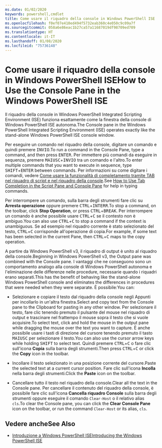 ```yaml
---
ms.date: 01/02/2020
keywords: powershell,cmdlet
title: Come usare il riquadro della console in Windows PowerShell ISE
ms.openlocfilehash: f0ef07e410ed494f5732eab360c4e050c9c09a7f
ms.sourcegitcommit: 058a6e86eac1b27ca57a11687019df98709ed709
ms.translationtype: HT
ms.contentlocale: it-IT
ms.lasthandoff: 01/08/2020
ms.locfileid: "75736148"
---
```

# <a name="how-to-use-the-console-pane-in-the-windows-powershell-ise"></a><span data-ttu-id="82e8c-103">Come usare il riquadro della console in Windows PowerShell ISE</span><span class="sxs-lookup"><span data-stu-id="82e8c-103">How to Use the Console Pane in the Windows PowerShell ISE</span></span>

<span data-ttu-id="82e8c-104">Il riquadro della console in Windows PowerShell Integrated Scripting Environment (ISE) funziona esattamente come la finestra della console di Windows PowerShell ISE autonoma.</span><span class="sxs-lookup"><span data-stu-id="82e8c-104">The Console pane in the Windows PowerShell Integrated Scripting Environment (ISE) operates exactly like the stand-alone Windows PowerShell ISE console window.</span></span>

<span data-ttu-id="82e8c-105">Per eseguire un comando nel riquadro della console, digitare un comando e quindi premere <kbd>INVIO</kbd>.</span><span class="sxs-lookup"><span data-stu-id="82e8c-105">To run a command in the Console Pane, type a command, and then press <kbd>ENTER</kbd>.</span></span> <span data-ttu-id="82e8c-106">Per immettere più comandi da eseguire in sequenza, premere <kbd>MAIUSC</kbd>+<kbd>INVIO</kbd> tra un comando e l'altro.</span><span class="sxs-lookup"><span data-stu-id="82e8c-106">To enter multiple commands that you want to execute in sequence, type <kbd>SHIFT</kbd>+<kbd>ENTER</kbd> between commands.</span></span> <span data-ttu-id="82e8c-107">Per informazioni su come digitare i comandi, vedere [Come usare la funzionalità di completamento tramite TAB nel riquadro di script e nel riquadro della console](How-to-Use-Tab-Completion-in-the-Script-Pane-and-Console-Pane.md).</span><span class="sxs-lookup"><span data-stu-id="82e8c-107">See [How to Use Tab Completion in the Script Pane and Console Pane](How-to-Use-Tab-Completion-in-the-Script-Pane-and-Console-Pane.md) for help in typing commands.</span></span>

<span data-ttu-id="82e8c-108">Per interrompere un comando, sulla barra degli strumenti fare clic su **Arresta operazione** oppure premere <kbd>CTRL</kbd>+<kbd>INTERR</kbd>.</span><span class="sxs-lookup"><span data-stu-id="82e8c-108">To stop a command, on the toolbar, click **Stop Operation**, or press <kbd>CTRL</kbd>+<kbd>BREAK</kbd>.</span></span> <span data-ttu-id="82e8c-109">Per interrompere un comando è anche possibile usare <kbd>CTRL</kbd>+<kbd>C</kbd> se il contesto non è ambiguo.</span><span class="sxs-lookup"><span data-stu-id="82e8c-109">You can also use <kbd>CTRL</kbd>+<kbd>C</kbd> to stop a command if the context is unambiguous.</span></span> <span data-ttu-id="82e8c-110">Se ad esempio nel riquadro corrente è stato selezionato del testo, <kbd>CTRL</kbd>+<kbd>C</kbd> corrisponde all'operazione di copia.</span><span class="sxs-lookup"><span data-stu-id="82e8c-110">For example, if some text has been selected in the current Pane, then <kbd>CTRL</kbd>+<kbd>C</kbd> maps to the copy operation.</span></span>

<span data-ttu-id="82e8c-111">A partire da Windows PowerShell v3, il riquadro di output è unito al riquadro della console.</span><span class="sxs-lookup"><span data-stu-id="82e8c-111">Beginning in Windows PowerShell v3, the Output pane was combined with the Console pane.</span></span> <span data-ttu-id="82e8c-112">I vantaggi che ne conseguono sono un comportamento analogo alla console di Windows PowerShell autonoma e l'eliminazione delle differenze nelle procedure, necessarie quando i riquadri erano separati.</span><span class="sxs-lookup"><span data-stu-id="82e8c-112">This has the benefit of behaving like the stand-alone Windows PowerShell console and eliminates the differences in procedures that were needed when they were separate.</span></span> <span data-ttu-id="82e8c-113">È possibile:</span><span class="sxs-lookup"><span data-stu-id="82e8c-113">You can:</span></span>

- <span data-ttu-id="82e8c-114">Selezionare e copiare il testo dal riquadro della console negli Appunti per incollarlo in un'altra finestra.</span><span class="sxs-lookup"><span data-stu-id="82e8c-114">Select and copy text from the Console pane to the Clipboard for pasting in any other window.</span></span> <span data-ttu-id="82e8c-115">Per selezionare il testo, fare clic tenendo premuto il pulsante del mouse nel riquadro di output e trascinare nel frattempo il mouse sopra il testo che si vuole acquisire.</span><span class="sxs-lookup"><span data-stu-id="82e8c-115">To select text, click and hold the mouse in the output pane while dragging the mouse over the text you want to capture.</span></span> <span data-ttu-id="82e8c-116">È anche possibile usare i tasti di direzione del cursore tenendo premuto il tasto <kbd>MAIUSC</kbd> per selezionare il testo.</span><span class="sxs-lookup"><span data-stu-id="82e8c-116">You can also use the cursor arrow keys while holding <kbd>SHIFT</kbd> to select text.</span></span> <span data-ttu-id="82e8c-117">Quindi premere <kbd>CTRL</kbd>+<kbd>C</kbd> o fare clic sull'icona **Copia** sulla barra degli strumenti.</span><span class="sxs-lookup"><span data-stu-id="82e8c-117">Then press <kbd>CTRL</kbd>+<kbd>C</kbd> or click the **Copy** icon in the toolbar.</span></span>

- <span data-ttu-id="82e8c-118">Incollare il testo selezionato in una posizione corrente del cursore.</span><span class="sxs-lookup"><span data-stu-id="82e8c-118">Paste the selected text at a current cursor position.</span></span> <span data-ttu-id="82e8c-119">Fare clic sull'icona **Incolla** nella barra degli strumenti.</span><span class="sxs-lookup"><span data-stu-id="82e8c-119">Click the **Paste** icon on the toolbar.</span></span>

- <span data-ttu-id="82e8c-120">Cancellare tutto il testo nel riquadro della console.</span><span class="sxs-lookup"><span data-stu-id="82e8c-120">Clear all the text in the Console pane.</span></span> <span data-ttu-id="82e8c-121">Per cancellare il contenuto del riquadro della console, è possibile fare clic sull'icona **Cancella riquadro Console** sulla barra degli strumenti oppure eseguire il comando `Clear-Host` o il relativo alias `cls`.</span><span class="sxs-lookup"><span data-stu-id="82e8c-121">To clear the Console pane, you can click the **Clear Console Pane** icon on the toolbar, or run the command `Clear-Host` or its alias, `cls`.</span></span>

## <a name="see-also"></a><span data-ttu-id="82e8c-122">Vedere anche</span><span class="sxs-lookup"><span data-stu-id="82e8c-122">See Also</span></span>

- [<span data-ttu-id="82e8c-123">Introduzione a Windows PowerShell ISE</span><span class="sxs-lookup"><span data-stu-id="82e8c-123">Introducing the Windows PowerShell ISE</span></span>](Introducing-the-Windows-PowerShell-ISE.md)
